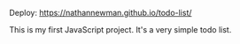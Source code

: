 Deploy: https://nathannewman.github.io/todo-list/

This is my first JavaScript project. It's a very simple todo list.
